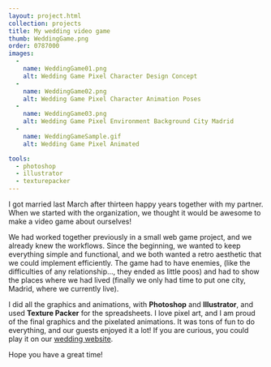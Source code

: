 ```yaml
---
layout: project.html
collection: projects
title: My wedding video game
thumb: WeddingGame.png
order: 0787000
images:
  -
    name: WeddingGame01.png
    alt: Wedding Game Pixel Character Design Concept
  -
    name: WeddingGame02.png
    alt: Wedding Game Pixel Character Animation Poses
  -
    name: WeddingGame03.png
    alt: Wedding Game Pixel Environment Background City Madrid
  -
    name: WeddingGameSample.gif
    alt: Wedding Game Pixel Animated

tools:
  - photoshop
  - illustrator
  - texturepacker
---
```


I got married last March after thirteen happy years together with my partner. When we started with the organization, we thought it would be awesome to make a video game about ourselves!

We had worked together previously in a small web game project, and we already knew the workflows. Since the beginning, we wanted to keep everything simple and functional, and we both wanted a retro aesthetic that we could implement efficiently. The game had to have enemies, (like the difficulties of any relationship..., they ended as little poos) and had to show the places where we had lived (finally we only had time to put one city, Madrid, where we currently live).

I did all the graphics and animations, with **Photoshop** and **Illustrator**, and used **Texture Packer** for the spreadsheets.  I love pixel art, and I am proud of the final graphics and the pixelated animations. It was tons of fun to do everything, and our guests enjoyed it a lot! If you are curious, you could play it on our [wedding website](https://pinkotters.com/).

Hope you have a great time!
